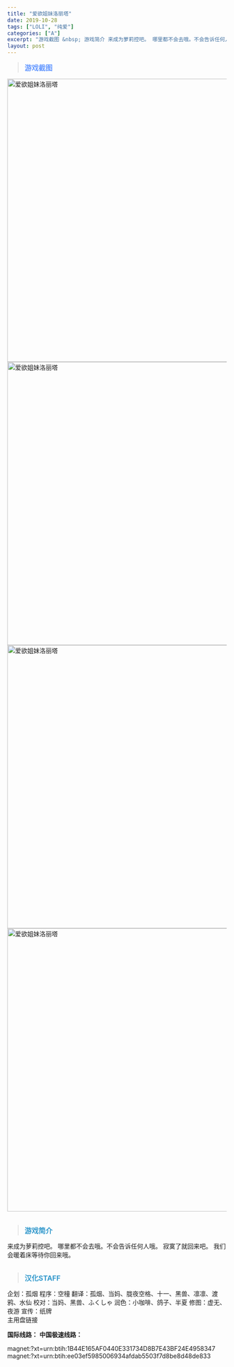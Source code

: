 ```yaml
---
title: "爱欲姐妹洛丽塔"
date: 2019-10-28
tags: ["LOLI", "纯爱"]
categories: ["A"]
excerpt: "游戏截图 &nbsp; 游戏简介 来成为萝莉控吧。 哪里都不会去哦。不会告诉任何人哦。 寂寞了就回来吧。 我们会暖着床等待你回来哦。 &nbsp; 汉化STAFF 企划：孤烟 程序：空穜 翻译：孤烟、当妈、胧夜空格、十一、黑兽、凛凛、渡鸦、水仙 校对：当妈、黑兽、ふくしゃ 润色：小咖啡、鸽子、半夏 &hellip;"
layout: post
---
```


<div>
<blockquote><b><span style="font-size: 12pt; color: #6699ff;">游戏截图</span></b></blockquote>
<div><img title="点击放大" src="https://yyddd.gogogal.top/wp-content/uploads/2025/04/20250412_67fa18baacc53.webp" alt="爱欲姐妹洛丽塔" width="650" /></div>
<div><img title="点击放大" src="https://yyddd.gogogal.top/wp-content/uploads/2025/04/20250412_67fa18bccf909.webp" alt="爱欲姐妹洛丽塔" width="650" /></div>
<div><img title="点击放大" src="https://yyddd.gogogal.top/wp-content/uploads/2025/04/20250412_67fa18be66198.webp" alt="爱欲姐妹洛丽塔" width="650" /></div>
<div><img title="点击放大" src="https://yyddd.gogogal.top/wp-content/uploads/2025/04/20250412_67fa18bfdba53.webp" alt="爱欲姐妹洛丽塔" width="650" /></div>
&nbsp;
<blockquote><b><span style="font-size: 12pt; color: #3399cc;">游戏简介</span></b></blockquote>
<div>来成为萝莉控吧。
哪里都不会去哦。不会告诉任何人哦。
寂寞了就回来吧。
我们会暖着床等待你回来哦。</div>
&nbsp;
<blockquote><b><span style="font-size: 12pt; color: #3399cc;">汉化STAFF</span></b></blockquote>
<div>企划：孤烟
程序：空穜
翻译：孤烟、当妈、胧夜空格、十一、黑兽、凛凛、渡鸦、水仙
校对：当妈、黑兽、ふくしゃ
润色：小咖啡、鸽子、半夏
修图：虚无、夜游
宣传：纸牌</div>
</div>
<div class="panel panel-primary">
<div class="panel-heading">主用盘链接</div>
<div class="panel-body">

<b>国际线路：</b>
<b>中国极速线路：</b>

<!--wechatfans start-->

magnet:?xt=urn:btih:1B44E165AF0440E331734D8B7E43BF24E4958347
magnet:?xt=urn:btih:ee03ef5985006934afdab5503f7d8be8d48de833

<!--w

---
📖 **下载地址/原文地址：** 本文最初发布于我的博客网站：[https://yyddd.gogogal.top/%e7%88%b1%e6%ac%b2%e5%a7%90%e5%a6%b9%e6%b4%9b%e4%b8%bd%e5%a1%94/](https://yyddd.gogogal.top/%e7%88%b1%e6%ac%b2%e5%a7%90%e5%a6%b9%e6%b4%9b%e4%b8%bd%e5%a1%94/)
